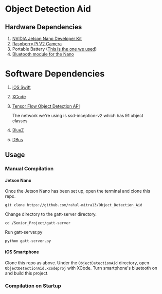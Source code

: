 # Object Detection Aid

## Hardware Dependencies

1. [NVIDIA Jetson Nano Developer Kit](https://developer.nvidia.com/embedded/jetson-nano-developer-kit)
2. [Raspberry Pi V2 Camera](https://www.raspberrypi.org/products/camera-module-v2/)
3. Portable Battery ([This is the one we used](https://www.amazon.com/INIU-Portable-20000mAh-High-speed-Flashlight/dp/B07YPY31FL))
4. [Bluetooth module for the Nano](https://www.amazon.com/Makeronics-Wireless-Bluetooth-Assembly-Instruction/dp/B07X2NLL85/ref=sr_1_2_sspa?dchild=1&keywords=intel+8265ngw&qid=1618940446&sr=8-2-spons&psc=1&spLa=ZW5jcnlwdGVkUXVhbGlmaWVyPUFQS0syQ1NSMFJGRjImZW5jcnlwdGVkSWQ9QTAzMzMxMTEyU0VFSjc4VDlPM09GJmVuY3J5cHRlZEFkSWQ9QTA3ODI0NzIxUEM2TUo0NE1GNU01JndpZGdldE5hbWU9c3BfYXRmJmFjdGlvbj1jbGlja1JlZGlyZWN0JmRvTm90TG9nQ2xpY2s9dHJ1ZQ==)

# Software Dependencies

1. [iOS Swift](https://developer.apple.com/swift/)
2. [XCode](https://developer.apple.com/xcode/)
3. [Tensor Flow Object Detection API](https://www.tensorflow.org/api_docs)

   The network we're using is ssd-inception-v2 which has 91 object classes

3. [BlueZ](http://www.bluez.org/)
4. [DBus](https://www.freedesktop.org/wiki/Software/dbus/)

## Usage 

### Manual Compilation 

#### Jetson Nano 

Once the Jetson Nano has been set up, open the terminal and clone this repo. 

`git clone https://github.com/rahul-mitra13/Object_Detection_Aid`

Change directory to the gatt-server directory.

`cd /Senior_Project/gatt-server`

Run gatt-server.py 

`python gatt-server.py`

#### iOS Smartphone

Clone this repo as above. Under the `ObjectDetectionAid` directory, open `ObjectDetectionAid.xcodeproj` with XCode. Turn smartphone's bluetooth on and build this project. 

### Compilation on Startup




